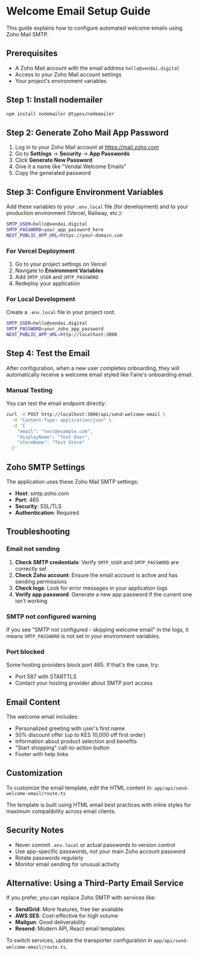 # Welcome Email Setup Guide

This guide explains how to configure automated welcome emails using Zoho Mail SMTP.

## Prerequisites

- A Zoho Mail account with the email address `hello@vendai.digital`
- Access to your Zoho Mail account settings
- Your project's environment variables

## Step 1: Install nodemailer

```bash
npm install nodemailer @types/nodemailer
```

## Step 2: Generate Zoho Mail App Password

1. Log in to your Zoho Mail account at https://mail.zoho.com
2. Go to **Settings** → **Security** → **App Passwords**
3. Click **Generate New Password**
4. Give it a name like "Vendai Welcome Emails"
5. Copy the generated password

## Step 3: Configure Environment Variables

Add these variables to your `.env.local` file (for development) and to your production environment (Vercel, Railway, etc.):

```bash
SMTP_USER=hello@vendai.digital
SMTP_PASSWORD=your_app_password_here
NEXT_PUBLIC_APP_URL=https://your-domain.com
```

### For Vercel Deployment

1. Go to your project settings on Vercel
2. Navigate to **Environment Variables**
3. Add `SMTP_USER` and `SMTP_PASSWORD`
4. Redeploy your application

### For Local Development

Create a `.env.local` file in your project root:

```bash
SMTP_USER=hello@vendai.digital
SMTP_PASSWORD=your_zoho_app_password
NEXT_PUBLIC_APP_URL=http://localhost:3000
```

## Step 4: Test the Email

After configuration, when a new user completes onboarding, they will automatically receive a welcome email styled like Faire's onboarding email.

### Manual Testing

You can test the email endpoint directly:

```bash
curl -X POST http://localhost:3000/api/send-welcome-email \
  -H "Content-Type: application/json" \
  -d '{
    "email": "test@example.com",
    "displayName": "Test User",
    "storeName": "Test Store"
  }'
```

## Zoho SMTP Settings

The application uses these Zoho Mail SMTP settings:

- **Host**: smtp.zoho.com
- **Port**: 465
- **Security**: SSL/TLS
- **Authentication**: Required

## Troubleshooting

### Email not sending

1. **Check SMTP credentials**: Verify `SMTP_USER` and `SMTP_PASSWORD` are correctly set
2. **Check Zoho account**: Ensure the email account is active and has sending permissions
3. **Check logs**: Look for error messages in your application logs
4. **Verify app password**: Generate a new app password if the current one isn't working

### SMTP not configured warning

If you see "SMTP not configured - skipping welcome email" in the logs, it means `SMTP_PASSWORD` is not set in your environment variables.

### Port blocked

Some hosting providers block port 465. If that's the case, try:
- Port 587 with STARTTLS
- Contact your hosting provider about SMTP port access

## Email Content

The welcome email includes:

- Personalized greeting with user's first name
- 50% discount offer (up to KES 10,000 off first order)
- Information about product selection and benefits
- "Start shopping" call-to-action button
- Footer with help links

## Customization

To customize the email template, edit the HTML content in:
`app/api/send-welcome-email/route.ts`

The template is built using HTML email best practices with inline styles for maximum compatibility across email clients.

## Security Notes

- Never commit `.env.local` or actual passwords to version control
- Use app-specific passwords, not your main Zoho account password
- Rotate passwords regularly
- Monitor email sending for unusual activity

## Alternative: Using a Third-Party Email Service

If you prefer, you can replace Zoho SMTP with services like:

- **SendGrid**: More features, free tier available
- **AWS SES**: Cost-effective for high volume
- **Mailgun**: Good deliverability
- **Resend**: Modern API, React email templates

To switch services, update the transporter configuration in `app/api/send-welcome-email/route.ts`.
